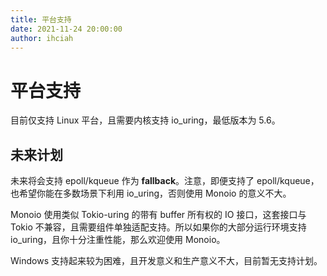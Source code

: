 ```yaml
---
title: 平台支持
date: 2021-11-24 20:00:00
author: ihciah
---
```


# 平台支持

目前仅支持 Linux 平台，且需要内核支持 io_uring，最低版本为 5.6。

## 未来计划
未来将会支持 epoll/kqueue 作为 **fallback**。注意，即便支持了 epoll/kqueue，也希望你能在多数场景下利用 io_uring，否则使用 Monoio 的意义不大。

Monoio 使用类似 Tokio-uring 的带有 buffer 所有权的 IO 接口，这套接口与 Tokio 不兼容，且需要组件单独适配支持。所以如果你的大部分运行环境支持 io_uring，且你十分注重性能，那么欢迎使用 Monoio。

Windows 支持起来较为困难，且开发意义和生产意义不大，目前暂无支持计划。
